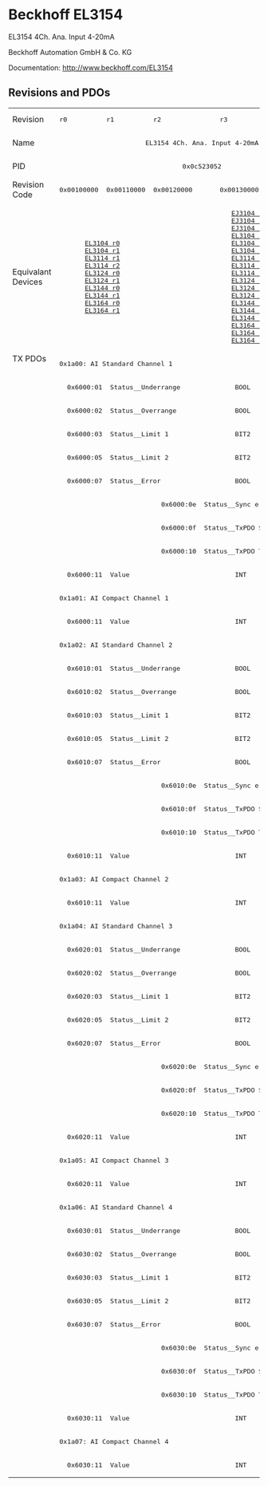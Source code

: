 # Beckhoff EL3154

EL3154 4Ch. Ana. Input 4-20mA

Beckhoff Automation GmbH & Co. KG

Documentation: <a href="http://www.beckhoff.com/EL3154">http://www.beckhoff.com/EL3154</a>

## Revisions and PDOs
<table>
<tr >
<td class="first">Revision</td>
<td ><pre>r0</pre></td>
<td ><pre>r1</pre></td>
<td ><pre>r2</pre></td>
<td ><pre>r3</pre></td>
<td ><pre>r4</pre></td>
</tr>
<tr >
<td class="first">Name</td>
<td  colspan=5 align="center"><pre>EL3154 4Ch. Ana. Input 4-20mA</pre></td>
</tr>
<tr >
<td class="first">PID</td>
<td  colspan=5 align="center"><pre>0x0c523052</pre></td>
</tr>
<tr >
<td class="first">Revision Code</td>
<td ><pre>0x00100000</pre></td>
<td ><pre>0x00110000</pre></td>
<td ><pre>0x00120000</pre></td>
<td ><pre>0x00130000</pre></td>
<td ><pre>0x00140000</pre></td>
</tr>
<tr >
<td class="first">Equivalant Devices</td>
<td  colspan=2 align="center"><pre><a href="EL3104">EL3104 r0</a><br/><a href="EL3104">EL3104 r1</a><br/><a href="EL3114">EL3114 r1</a><br/><a href="EL3114">EL3114 r2</a><br/><a href="EL3124">EL3124 r0</a><br/><a href="EL3124">EL3124 r1</a><br/><a href="EL3144">EL3144 r0</a><br/><a href="EL3144">EL3144 r1</a><br/><a href="EL3164">EL3164 r0</a><br/><a href="EL3164">EL3164 r1</a></pre></td>
<td  colspan=3 align="center"><pre><a href="EJ3104">EJ3104 r3</a><br/><a href="EJ3104">EJ3104 r4</a><br/><a href="EJ3104">EJ3104 r5</a><br/><a href="EL3104">EL3104 r2</a><br/><a href="EL3104">EL3104 r3</a><br/><a href="EL3104">EL3104 r4</a><br/><a href="EL3114">EL3114 r3</a><br/><a href="EL3114">EL3114 r4</a><br/><a href="EL3114">EL3114 r5</a><br/><a href="EL3124">EL3124 r2</a><br/><a href="EL3124">EL3124 r3</a><br/><a href="EL3124">EL3124 r4</a><br/><a href="EL3144">EL3144 r2</a><br/><a href="EL3144">EL3144 r3</a><br/><a href="EL3144">EL3144 r4</a><br/><a href="EL3164">EL3164 r2</a><br/><a href="EL3164">EL3164 r3</a><br/><a href="EL3164">EL3164 r4</a></pre></td>
</tr>
<tr class="txpdo pdosection">
<td class="first" rowspan=48 valign=top>TX PDOs</td>
<td colspan=5 align="left"><pre>0x1a00: AI Standard Channel 1</pre></td>
<td></td>
</tr>
<tr class="txpdo">
<td  colspan=5 align="left"><pre>  0x6000:01  Status__Underrange              BOOL</pre></td>
</tr>
<tr class="txpdo">
<td  colspan=5 align="left"><pre>  0x6000:02  Status__Overrange               BOOL</pre></td>
</tr>
<tr class="txpdo">
<td  colspan=5 align="left"><pre>  0x6000:03  Status__Limit 1                 BIT2</pre></td>
</tr>
<tr class="txpdo">
<td  colspan=5 align="left"><pre>  0x6000:05  Status__Limit 2                 BIT2</pre></td>
</tr>
<tr class="txpdo">
<td  colspan=5 align="left"><pre>  0x6000:07  Status__Error                   BOOL</pre></td>
</tr>
<tr class="txpdo">
<td  colspan=2 align="left"></td>
<td  colspan=3 align="left"><pre>  0x6000:0e  Status__Sync error              BOOL</pre></td>
</tr>
<tr class="txpdo">
<td  colspan=2 align="left"></td>
<td  colspan=3 align="left"><pre>  0x6000:0f  Status__TxPDO State             BOOL</pre></td>
</tr>
<tr class="txpdo">
<td  colspan=2 align="left"></td>
<td  colspan=3 align="left"><pre>  0x6000:10  Status__TxPDO Toggle            BOOL</pre></td>
</tr>
<tr class="txpdo">
<td  colspan=5 align="left"><pre>  0x6000:11  Value                           INT</pre></td>
</tr>
<tr class="txpdo pdosection">
<td  colspan=5 align="left"><pre>0x1a01: AI Compact Channel 1</pre></td>
</tr>
<tr class="txpdo">
<td  colspan=5 align="left"><pre>  0x6000:11  Value                           INT</pre></td>
</tr>
<tr class="txpdo pdosection">
<td  colspan=5 align="left"><pre>0x1a02: AI Standard Channel 2</pre></td>
</tr>
<tr class="txpdo">
<td  colspan=5 align="left"><pre>  0x6010:01  Status__Underrange              BOOL</pre></td>
</tr>
<tr class="txpdo">
<td  colspan=5 align="left"><pre>  0x6010:02  Status__Overrange               BOOL</pre></td>
</tr>
<tr class="txpdo">
<td  colspan=5 align="left"><pre>  0x6010:03  Status__Limit 1                 BIT2</pre></td>
</tr>
<tr class="txpdo">
<td  colspan=5 align="left"><pre>  0x6010:05  Status__Limit 2                 BIT2</pre></td>
</tr>
<tr class="txpdo">
<td  colspan=5 align="left"><pre>  0x6010:07  Status__Error                   BOOL</pre></td>
</tr>
<tr class="txpdo">
<td  colspan=2 align="left"></td>
<td  colspan=3 align="left"><pre>  0x6010:0e  Status__Sync error              BOOL</pre></td>
</tr>
<tr class="txpdo">
<td  colspan=2 align="left"></td>
<td  colspan=3 align="left"><pre>  0x6010:0f  Status__TxPDO State             BOOL</pre></td>
</tr>
<tr class="txpdo">
<td  colspan=2 align="left"></td>
<td  colspan=3 align="left"><pre>  0x6010:10  Status__TxPDO Toggle            BOOL</pre></td>
</tr>
<tr class="txpdo">
<td  colspan=5 align="left"><pre>  0x6010:11  Value                           INT</pre></td>
</tr>
<tr class="txpdo pdosection">
<td  colspan=5 align="left"><pre>0x1a03: AI Compact Channel 2</pre></td>
</tr>
<tr class="txpdo">
<td  colspan=5 align="left"><pre>  0x6010:11  Value                           INT</pre></td>
</tr>
<tr class="txpdo pdosection">
<td  colspan=5 align="left"><pre>0x1a04: AI Standard Channel 3</pre></td>
</tr>
<tr class="txpdo">
<td  colspan=5 align="left"><pre>  0x6020:01  Status__Underrange              BOOL</pre></td>
</tr>
<tr class="txpdo">
<td  colspan=5 align="left"><pre>  0x6020:02  Status__Overrange               BOOL</pre></td>
</tr>
<tr class="txpdo">
<td  colspan=5 align="left"><pre>  0x6020:03  Status__Limit 1                 BIT2</pre></td>
</tr>
<tr class="txpdo">
<td  colspan=5 align="left"><pre>  0x6020:05  Status__Limit 2                 BIT2</pre></td>
</tr>
<tr class="txpdo">
<td  colspan=5 align="left"><pre>  0x6020:07  Status__Error                   BOOL</pre></td>
</tr>
<tr class="txpdo">
<td  colspan=2 align="left"></td>
<td  colspan=3 align="left"><pre>  0x6020:0e  Status__Sync error              BOOL</pre></td>
</tr>
<tr class="txpdo">
<td  colspan=2 align="left"></td>
<td  colspan=3 align="left"><pre>  0x6020:0f  Status__TxPDO State             BOOL</pre></td>
</tr>
<tr class="txpdo">
<td  colspan=2 align="left"></td>
<td  colspan=3 align="left"><pre>  0x6020:10  Status__TxPDO Toggle            BOOL</pre></td>
</tr>
<tr class="txpdo">
<td  colspan=5 align="left"><pre>  0x6020:11  Value                           INT</pre></td>
</tr>
<tr class="txpdo pdosection">
<td  colspan=5 align="left"><pre>0x1a05: AI Compact Channel 3</pre></td>
</tr>
<tr class="txpdo">
<td  colspan=5 align="left"><pre>  0x6020:11  Value                           INT</pre></td>
</tr>
<tr class="txpdo pdosection">
<td  colspan=5 align="left"><pre>0x1a06: AI Standard Channel 4</pre></td>
</tr>
<tr class="txpdo">
<td  colspan=5 align="left"><pre>  0x6030:01  Status__Underrange              BOOL</pre></td>
</tr>
<tr class="txpdo">
<td  colspan=5 align="left"><pre>  0x6030:02  Status__Overrange               BOOL</pre></td>
</tr>
<tr class="txpdo">
<td  colspan=5 align="left"><pre>  0x6030:03  Status__Limit 1                 BIT2</pre></td>
</tr>
<tr class="txpdo">
<td  colspan=5 align="left"><pre>  0x6030:05  Status__Limit 2                 BIT2</pre></td>
</tr>
<tr class="txpdo">
<td  colspan=5 align="left"><pre>  0x6030:07  Status__Error                   BOOL</pre></td>
</tr>
<tr class="txpdo">
<td  colspan=2 align="left"></td>
<td  colspan=3 align="left"><pre>  0x6030:0e  Status__Sync error              BOOL</pre></td>
</tr>
<tr class="txpdo">
<td  colspan=2 align="left"></td>
<td  colspan=3 align="left"><pre>  0x6030:0f  Status__TxPDO State             BOOL</pre></td>
</tr>
<tr class="txpdo">
<td  colspan=2 align="left"></td>
<td  colspan=3 align="left"><pre>  0x6030:10  Status__TxPDO Toggle            BOOL</pre></td>
</tr>
<tr class="txpdo">
<td  colspan=5 align="left"><pre>  0x6030:11  Value                           INT</pre></td>
</tr>
<tr class="txpdo pdosection">
<td  colspan=5 align="left"><pre>0x1a07: AI Compact Channel 4</pre></td>
</tr>
<tr class="txpdo">
<td  colspan=5 align="left"><pre>  0x6030:11  Value                           INT</pre></td>
</tr>
</table>
